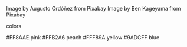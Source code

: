Image by Augusto Ordóñez from Pixabay 
Image by Ben Kageyama from Pixabay 

colors

#FF8AAE pink
#FFB2A6 peach
#FFF89A yellow
#9ADCFF blue